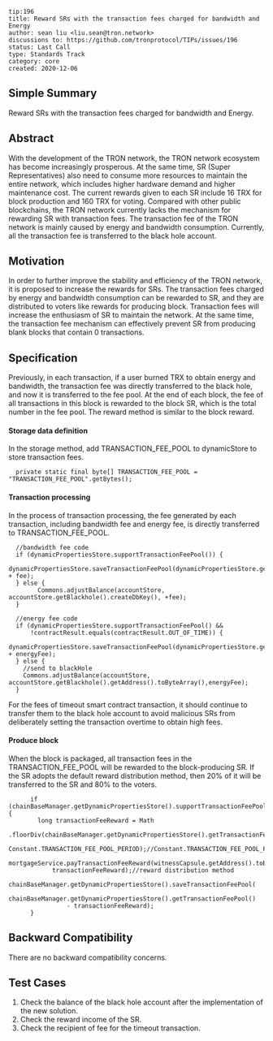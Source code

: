 ``` 
tip:196
title: Reward SRs with the transaction fees charged for bandwidth and Energy 
author: sean liu <liu.sean@tron.network> 
discussions to: https://github.com/tronprotocol/TIPs/issues/196
status: Last Call
type: Standards Track
category: core
created: 2020-12-06
```

## Simple Summary 
Reward SRs with the transaction fees charged for bandwidth and Energy.

## Abstract
With the development of the TRON network, the TRON network ecosystem has become increasingly prosperous. 
At the same time, SR (Super Representatives) also need to consume more resources to maintain the entire network, 
which includes higher hardware demand and higher maintenance cost. 
The current rewards given to each SR include 16 TRX for block production and 160 TRX for voting. 
Compared with other public blockchains, the TRON network currently lacks the mechanism for rewarding SR with transaction fees. 
The transaction fee of the TRON network is mainly caused by energy and bandwidth consumption. 
Currently, all the transaction fee is transferred to the black hole account.

## Motivation
In order to further improve the stability and efficiency of the TRON network, 
it is proposed to increase the rewards for SRs. 
The transaction fees charged by energy and bandwidth consumption can be rewarded to SR, 
and they are distributed to voters like rewards for producing block. 
Transaction fees will increase the enthusiasm of SR to maintain the network. 
At the same time, the transaction fee mechanism can effectively prevent SR from producing blank blocks that contain 0 transactions.
 
## Specification
Previously, in each transaction, if a user burned TRX to obtain energy and bandwidth, 
the transaction fee was directly transferred to the black hole, and now it is transferred to the fee pool. 
At the end of each block, the fee of all transactions in this block is rewarded to the block SR, 
which is the total number in the fee pool. The reward method is similar to the block reward.

#### Storage data definition
In the storage method, add TRANSACTION_FEE_POOL to dynamicStore to store transaction fees.
``` 
  private static final byte[] TRANSACTION_FEE_POOL = "TRANSACTION_FEE_POOL".getBytes();
```

#### Transaction processing
In the process of transaction processing, the fee generated by each transaction, 
including bandwidth fee and energy fee, is directly transferred to TRANSACTION_FEE_POOL. 

```
  //bandwidth fee code
  if (dynamicPropertiesStore.supportTransactionFeePool()) {        
        dynamicPropertiesStore.saveTransactionFeePool(dynamicPropertiesStore.getTransactionFeePool() + fee);
  } else {
        Commons.adjustBalance(accountStore, accountStore.getBlackhole().createDbKey(), +fee);
  }
```
```
  //energy fee code
  if (dynamicPropertiesStore.supportTransactionFeePool() &&
      !contractResult.equals(contractResult.OUT_OF_TIME)) {
    dynamicPropertiesStore.saveTransactionFeePool(dynamicPropertiesStore.getTransactionFeePool() + energyFee);
  } else {
    //send to blackHole
    Commons.adjustBalance(accountStore, accountStore.getBlackhole().getAddress().toByteArray(),energyFee);
  }
```
For the fees of timeout smart contract transaction, 
it should continue to transfer them to the black hole account to avoid malicious SRs from deliberately 
setting the transaction overtime to obtain high fees.

#### Produce block 
When the block is packaged, all transaction fees in the TRANSACTION_FEE_POOL will be rewarded to the block-producing SR. 
If the SR adopts the default reward distribution method, then 20% of it will be transferred to the SR and 80% to the voters.
```
      if (chainBaseManager.getDynamicPropertiesStore().supportTransactionFeePool()) {
        long transactionFeeReward = Math
            .floorDiv(chainBaseManager.getDynamicPropertiesStore().getTransactionFeePool(),
                Constant.TRANSACTION_FEE_POOL_PERIOD);//Constant.TRANSACTION_FEE_POOL_PERIOD=1
        mortgageService.payTransactionFeeReward(witnessCapsule.getAddress().toByteArray(),
            transactionFeeReward);//reward distribution method
        chainBaseManager.getDynamicPropertiesStore().saveTransactionFeePool(
            chainBaseManager.getDynamicPropertiesStore().getTransactionFeePool()
                - transactionFeeReward);
      }
``` 

## Backward Compatibility
There are no backward compatibility concerns.

## Test Cases
1. Check the balance of the black hole account after the implementation of the new solution.
2. Check the reward income of the SR.
3. Check the recipient of fee for the timeout transaction.